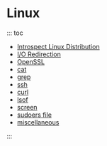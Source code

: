# Linux

::: toc
* [Introspect Linux Distribution](distribution.md)
* [I/O Redirection](io_redirection.md)
* [OpenSSL](openssl/index.md)
* [cat](cat.md)
* [grep](grep.md)
* [ssh](ssh.md)
* [curl](curl.md)
* [lsof](lsof.md)
* [screen](screen.md)
* [sudoers file](sudoers.md)
* [miscellaneous](misc.md)

:::


